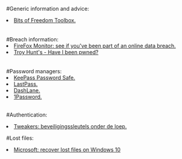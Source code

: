 <html>
  <body>

#Generic information and advice:
<br>
<li><a href="https://toolbox.bitsoffreedom.nl/">Bits of Freedom Toolbox.</a></li>
<br>
<br>
#Breach information:
<br>
<li><a href="https://monitor.firefox.com/">FireFox Monitor: see if you've been part of an online data breach.</a></li>
<li><a href="https://haveibeenpwned.com/">Troy Hunt's - Have I been pwned?</a></li>
<br>
<br>
#Password managers:
<br>
<li><a href="https://keepass.info/">KeePass Password Safe.</a></li>
<li><a href="https://www.lastpass.com/">LastPass.</a></li>
<li><a href="https://www.dashlane.com/">DashLane.</a></li>
<li><a href="https://1password.com/">1Password.</a></li>
<br>

#Authentication:
<br>
<li><a href="https://tweakers.net/reviews/7968/1/wat-kun-je-met-deze-fysieke-beveiligingssleutels-introductie.html">Tweakers: beveiligingssleutels onder de loep.</a></li>

#Lost files:
<li><a href="https://support.microsoft.com/en-us/help/4538642/windows-10-restore-lost-files">Microsoft: recover lost files on Windows 10</a></li>
</body>
</html>
